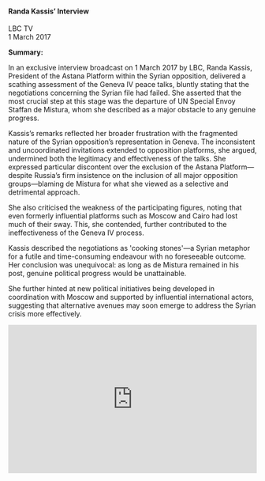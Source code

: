 <h4>Randa Kassis’ Interview</h4>

LBC TV  
1 March 2017  

<b>Summary:</b>

In an exclusive interview broadcast on 1 March 2017 by LBC, Randa Kassis, President of the Astana Platform within the Syrian opposition, delivered a scathing assessment of the Geneva IV peace talks, bluntly stating that the negotiations concerning the Syrian file had failed. She asserted that the most crucial step at this stage was the departure of UN Special Envoy Staffan de Mistura, whom she described as a major obstacle to any genuine progress.

Kassis’s remarks reflected her broader frustration with the fragmented nature of the Syrian opposition’s representation in Geneva. The inconsistent and uncoordinated invitations extended to opposition platforms, she argued, undermined both the legitimacy and effectiveness of the talks. She expressed particular discontent over the exclusion of the Astana Platform—despite Russia’s firm insistence on the inclusion of all major opposition groups—blaming de Mistura for what she viewed as a selective and detrimental approach.

She also criticised the weakness of the participating figures, noting that even formerly influential platforms such as Moscow and Cairo had lost much of their sway. This, she contended, further contributed to the ineffectiveness of the Geneva IV process.

Kassis described the negotiations as 'cooking stones'—a Syrian metaphor for a futile and time-consuming endeavour with no foreseeable outcome. Her conclusion was unequivocal: as long as de Mistura remained in his post, genuine political progress would be unattainable.

She further hinted at new political initiatives being developed in coordination with Moscow and supported by influential international actors, suggesting that alternative avenues may soon emerge to address the Syrian crisis more effectively.

<p></p>
<center>
<div style="display: flex; justify-content: center; position:relative;width: 100%;height: 300px;"><iframe
    src="https://iframe.mediadelivery.net/embed/460223/0566845a-8b36-405d-95b5-2b564e363029?autoplay=false&loop=false&muted=false&preload=true&responsive=true"
    loading="lazy" style="border:0;height:100%;width: 520px;"
    allow="accelerometer;gyroscope;autoplay;encrypted-media;picture-in-picture;" allowfullscreen="true"></iframe>
</div>
</center>  
<p></p>
